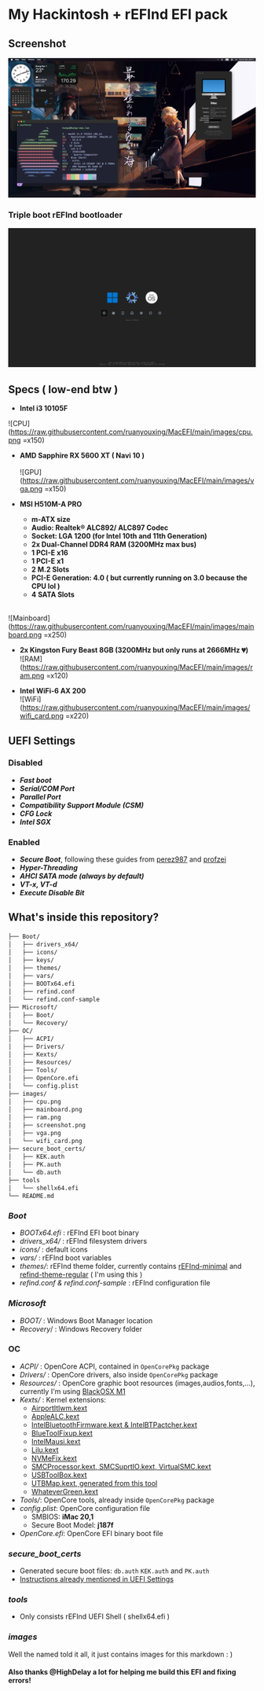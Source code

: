 # My Hackintosh + rEFInd EFI pack

## Screenshot

![Showcase](./images/screenshot.png) 

### Triple boot rEFInd bootloader

![Bootloader](./images/bootloader.png)

## Specs ( low-end btw )

- **Intel i3 10105F**

![CPU](https://raw.githubusercontent.com/ruanyouxing/MacEFI/main/images/cpu.png =x150)

- **AMD Sapphire RX 5600 XT ( Navi 10 )**  
  \
  ![GPU](https://raw.githubusercontent.com/ruanyouxing/MacEFI/main/images/vga.png =x150)

- **MSI H510M-A PRO**
  - **m-ATX size**
  - **Audio: Realtek® ALC892/ ALC897 Codec**
  - **Socket: LGA 1200 (for Intel 10th and 11th Generation)**
  - **2x Dual-Channel DDR4 RAM (3200MHz max bus)**
  - **1 PCI-E x16**
  - **1 PCI-E x1**
  - **2 M.2 Slots**
  - **PCI-E Generation: 4.0 ( but currently running on 3.0 because the CPU
    lol )**
  - **4 SATA Slots**

\
![Mainboard](https://raw.githubusercontent.com/ruanyouxing/MacEFI/main/images/mainboard.png =x250)

- **2x Kingston Fury Beast 8GB (3200MHz but only runs at 2666MHz 💔)**  
  ![RAM](https://raw.githubusercontent.com/ruanyouxing/MacEFI/main/images/ram.png =x120)

- **Intel WiFi-6 AX 200**  
  ![WiFi](https://raw.githubusercontent.com/ruanyouxing/MacEFI/main/images/wifi_card.png =x220)

## UEFI Settings

### Disabled
  - **_Fast boot_**
  - **_Serial/COM Port_**
  - **_Parallel Port_**
  - **_Compatibility Support Module (CSM)_**
  - **_CFG Lock_**
  - **_Intel SGX_**
### Enabled
- <a id="secure-boot"></a>**_Secure Boot_**, following these guides from <a href="https://github.com/perez987/OpenCore-and-UEFI-Secure-Boot" target="_blank">perez987</a> and
  <a href="https://github.com/profzei/Matebook-X-Pro-2018/wiki/Enable-BIOS-Secure-Boot-with-OpenCore" target="_blank">profzei</a> 
 - **_Hyper-Threading_** 
 - **_AHCI SATA mode (always by default)_** 
 - **_VT-x, VT-d_** 
 - **_Execute Disable Bit_**

## What's inside this repository?

```
├── Boot/
│   ├── drivers_x64/
│   ├── icons/
│   ├── keys/
│   ├── themes/
│   ├── vars/
│   ├── BOOTx64.efi
│   ├── refind.conf
│   └── refind.conf-sample
├── Microsoft/
│   ├── Boot/
│   └── Recovery/
├── OC/
│   ├── ACPI/
│   ├── Drivers/
│   ├── Kexts/
│   ├── Resources/
│   ├── Tools/
│   ├── OpenCore.efi
│   └── config.plist
├── images/
│   ├── cpu.png
│   ├── mainboard.png
│   ├── ram.png
│   ├── screenshot.png
│   ├── vga.png
│   └── wifi_card.png
├── secure_boot_certs/
│   ├── KEK.auth
│   ├── PK.auth
│   └── db.auth
├── tools
│   └── shellx64.efi
└── README.md

```

### _Boot_

- _BOOTx64.efi_ : rEFInd EFI boot binary
- _drivers_x64/_ : rEFInd filesystem drivers
- _icons/_ : default icons
- _vars/_ : rEFInd boot variables
- _themes/_: rEFInd theme folder, currently contains [rEFInd-minimal](https://github.com/evanpurkhiser/rEFInd-minimal) and [refind-theme-regular](https://github.com/bobafetthotmail/refind-theme-regular) ( I'm using this )
- _refind.conf & refind.conf-sample_ : rEFInd configuration file

### _Microsoft_

- _BOOT/_ : Windows Boot Manager location
- _Recovery_/ : Windows Recovery folder

### OC

- _ACPI/_ : OpenCore ACPI, contained in `OpenCorePkg` package
- _Drivers/_ : OpenCore drivers, also inside `OpenCorePkg` package
- _Resources/_ : OpenCore graphic boot resources (images,audios,fonts,...), currently I'm using <a href="https://github.com/blackosx/BsxM1" target="_blank"> BlackOSX M1</a>
- _Kexts/_ : Kernel extensions:
  - <a href="https://github.com/OpenIntelWireless/itlwm/releases"
    target="_blank">AirportItlwm.kext<a/>
  - <a href="https://github.com/acidanthera/AppleALC/releases"
    target="_blank">AppleALC.kext</a>
  - <a href="https://github.com/OpenIntelWireless/IntelBluetoothFirmware/releases/tag/v2.3.0" target="_blank">IntelBluetoothFirmware.kext & IntelBTPactcher.kext</a>
  - <a href="https://github.com/acidanthera/BrcmPatchRAM/releases/tag/2.6.8"
    target="_blank">BlueToolFixup.kext</a>
  - <a href="https://github.com/acidanthera/IntelMausi/releases"
    target="_blank">IntelMausi.kext</a>
  - <a href="https://github.com/acidanthera/Lilu/releases"
    target="_blank">Lilu.kext</a>
  - <a href="https://github.com/acidanthera/NVMeFix/releases/tag/1.1.1"
    target="_blank">NVMeFix.kext</a>
  - <a href="https://github.com/acidanthera/VirtualSMC/releases"
    target="_blank">SMCProcessor.kext, SMCSuprtIO.kext, VirtualSMC.kext</a>
  - <a href="https://github.com/USBToolBox/kext/releases/tag/1.1.1"
    target="_blank">USBToolBox.kext</a>
  - <a href="https://github.com/USBToolBox/tool" target="_blank">UTBMap.kext, generated from this tool</a>
  - <a
    href="https://github.com/acidanthera/WhateverGreen/releases" target="_blank">WhateverGreen.kext</a>
- _Tools/_: OpenCore tools, already inside `OpenCorePkg` package
- _config.plist_: OpenCore configuration file
    - SMBIOS: **iMac 20,1**
    - Secure Boot Model: **j187f**
- _OpenCore.efi_: OpenCore EFI binary boot file
### _secure_boot_certs_
- Generated secure boot files: `db.auth` `KEK.auth` and `PK.auth`
- [Instructions already mentioned in UEFI Settings](#secure-boot)
### _tools_
- Only consists rEFInd UEFI Shell ( shellx64.efi )
### _images_
Well the named told it all, it just contains images for this markdown : )

#### Also thanks @HighDelay a lot for helping me build this EFI and fixing errors!
